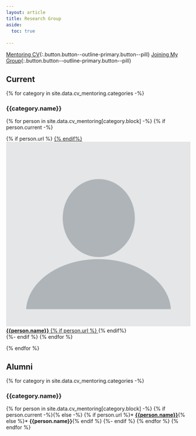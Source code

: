 ```yaml
---
layout: article
title: Research Group
aside:
  toc: true

---
```


[Mentoring CV](cv#mentoring){:.button.button--outline-primary.button--pill}
[Joining My Group](join){:.button.button--outline-primary.button--pill}

## Current

{% for category in site.data.cv_mentoring.categories -%}
### {{category.name}}

<div class="grid-container">
  <div class="grid grid--py-3">

{% for person in site.data.cv_mentoring[category.block] -%}
  {% if person.current -%}
    <div class="cell cell--3">
          {% if person.url %} <a href="{{person.url}}">{% endif%} 
          <img class="image image--sm" src="images/blank_profile.png" title="{{person.name}}"/><br>
              <b>{{person.name}}</b>
          {% if person.url %} </a>{% endif%} 
    </div>
  {%- endif %}
{% endfor %}
  </div>
</div>

{% endfor %}


## Alumni

{% for category in site.data.cv_mentoring.categories -%}
### {{category.name}}

{% for person in site.data.cv_mentoring[category.block] -%}
  {% if person.current -%}{% else -%}
    {% if person.url %}* **[{{person.name}}]({{person.url}})**{% else %}* **{{person.name}}**{% endif %}
  {%- endif %}
{% endfor %}
{% endfor %}






